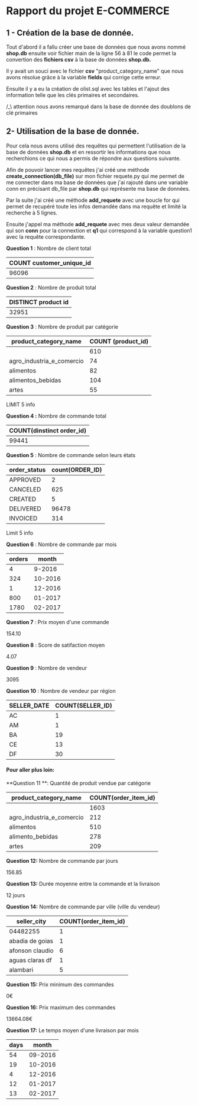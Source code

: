 # **Rapport du projet  E-COMMERCE**





## 1 -  Création de la base de donnée.



Tout d'abord il a fallu créer une base de données que nous avons nommé **shop.db** ensuite voir fichier main de la ligne 56 à 81 le code permet la convertion des **fichiers csv** à la base de données **shop.db.**

Il y avait un souci avec le fichier **csv** "product_category_name" que nous avons résolue grâce à la variable **fields** qui corrige cette erreur.

Ensuite il y a eu la création de olist.sql avec les tables et l'ajout des information telle que les clés primaires et secondaires. 

/_\  attention nous avons remarqué dans la base de donnée des doublons de clé primaires 



## 2- Utilisation de la base de donnée.

Pour cela nous avons utilisé des requêtes qui permettent l'utilisation de la base de données **shop.db**  et en ressortir les informations que nous recherchions ce qui nous a permis de répondre aux questions suivante.

Afin de pouvoir lancer mes requêtes j'ai  créé une méthode **create_connection(db_file)** sur mon fichier requete.py qui me permet de me connecter dans ma base de données  que j'ai rajouté dans une variable conn en précisant db_file par **shop.db**  qui représente ma base de données.

Par la suite j'ai créé une méthode **add_requete**  avec une boucle for qui permet de recupéré toute les infos demandée dans ma requête et limité la recherche à 5 lignes.

Ensuite j'appel ma méthode **add_requete** avec mes deux valeur demandée qui son **conn** pour la connextion et **q1** qui correspond à la variable question1 avec la requête correspondante.





**Question 1** : Nombre de client total 

| COUNT customer_unique_id |
| ------------------------ |
| 96096                    |

**Question 2**  : Nombre de produit total 

| DISTINCT product id |
| ------------------- |
| 32951               |

**Question 3** :  Nombre de produit par catégorie

| product_category_name     | COUNT (product_id) |
| ------------------------- | ------------------ |
|                           | 610                |
| agro_industria_e_comercio | 74                 |
| alimentos                 | 82                 |
| alimentos_bebidas         | 104                |
| artes                     | 55                 |

LIMIT 5 info

**Question 4 :**  Nombre de commande total 

| COUNT(dinstinct order_id) |
| ------------------------- |
| 99441                     |

**Question 5** :  Nombre de commande selon leurs états

| order_status | count(ORDER_ID) |
| ------------ | --------------- |
| APPROVED     | 2               |
| CANCELED     | 625             |
| CREATED      | 5               |
| DELIVERED    | 96478           |
| INVOICED     | 314             |

Limit 5 info



**Question 6** : Nombre de commande par mois

| orders | month   |
| ------ | ------- |
| 4      | 9-2016  |
| 324    | 10-2016 |
| 1      | 12-2016 |
| 800    | 01-2017 |
| 1780   | 02-2017 |

**Question 7** : Prix moyen d'une commande

154.10



**Question 8** : Score de satifaction moyen

4.07

**Question 9** : Nombre de vendeur

3095



**Question 10** :  Nombre de vendeur par région 

| SELLER_DATE | COUNT(SELLER_ID) |
| ----------- | ---------------- |
| AC          | 1                |
| AM          | 1                |
| BA          | 19               |
| CE          | 13               |
| DF          | 30               |





#### Pour aller plus loin:



**Question 11 **:   Quantité de produit vendue par catégorie 

| product_category_name     | COUNT(order_item_id) |
| ------------------------- | -------------------- |
|                           | 1603                 |
| agro_industria_e_comercio | 212                  |
| alimentos                 | 510                  |
| alimento_bebidas          | 278                  |
| artes                     | 209                  |

**Question 12:**  Nombre de commande par jours

156.85

**Question 13:** Durée moyenne entre la commande et la livraison

12 jours

**Question 14:**  Nombre de commande par ville (ville du vendeur)



| seller_city     | COUNT(order_item_id) |
| --------------- | -------------------- |
| 04482255        | 1                    |
| abadia de goias | 1                    |
| afonson claudio | 6                    |
| aguas claras df | 1                    |
| alambari        | 5                    |

**Question 15:** Prix minimum des commandes

0€

**Question 16:**  Prix maximum des commandes

13664.08€

**Question 17:**  Le temps moyen d'une livraison par mois

| days | month   |
| ---- | ------- |
| 54   | 09-2016 |
| 19   | 10-2016 |
| 4    | 12-2016 |
| 12   | 01-2017 |
| 13   | 02-2017 |

